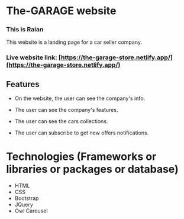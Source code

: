 # The-GARAGE website

### This is Raian

This website is a landing page for a car seller company.


### Live website link: [https://the-garage-store.netlify.app/](https://the-garage-store.netlify.app/)



## Features

* On the website, the user can see the company's info.

* The  user can see the company's features.

* The user can see the cars collections.

* The user can subscribe to get new offers notifications.


# Technologies (Frameworks or libraries or packages or database)

* HTML
* CSS
* Bootstrap
* JQuery
* Owl Carousel




